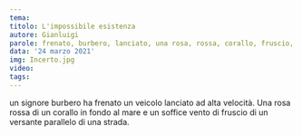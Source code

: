 ```yaml
---
tema: 
titolo: L'impossibile esistenza
autore: Gianluigi
parole: frenato, burbero, lanciato, una rosa, rossa, corallo, fruscio, parallelo, strada
data: '24 marzo 2021'
img: Incerto.jpg
video: 
tags: 
---
```

un signore  burbero ha frenato un veicolo lanciato ad alta velocità. Una rosa rossa di un corallo in fondo al mare e un soffice vento di fruscio di un versante parallelo di una strada.
